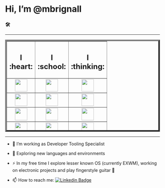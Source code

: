 <!DOCTYPE html>
<html>
<head>

</head>
<body>
<h1>Hi, I’m @mbrignall</h1>

### :hammer_and_wrench: 
<hr>
<table width="250" height="300" border="5">
    <tr>
        <th width="40" height="40"><h2>I :heart:</h2></th>
        <th width="40" height="40"><h2>I :school:</h2></th>
        <th width="40" height="40"><h2>I :thinking:</h2></th>
    </tr>
    <tr>
        <td align=center> <img src="https://simpleicons.org/icons/raspberrypi.svg" width="40" height="40"/> </td>
        <td align=center> <img src="https://simpleicons.org/icons/html5.svg" width="40" height="40"/> </td> 
        <td align=center> <img src="https://simpleicons.org/icons/css3.svg" width="40" height="40"/> </td> 
    </tr>
    <tr>
        <td align=center> <img src="https://simpleicons.org/icons/linux.svg" width="40" height="40"/> </td>
        <td align=center> <img src="https://simpleicons.org/icons/gnubash.svg" width="40" height="40"/> </td> 
        <td align=center> <img src="https://simpleicons.org/icons/go.svg" width="40" height="40" padding="10px"/> </td> 
    </tr>
    <tr>
        <td align=center> <img src="https://simpleicons.org/icons/gnuemacs.svg" width="40" height="40"/> </td> 
        <td align=center> <img src="https://simpleicons.org/icons/python.svg" width="40" height="40"/> </td> 
        <td align=center> <img src="https://simpleicons.org/icons/amazonaws.svg" width="40" height="40"/> </td>
    </tr>
    <tr>
        <td align=center> <img src="https://simpleicons.org/icons/jirasoftware.svg" width="40" height="40"/> </td>
        <td align=center> <img src="https://simpleicons.org/icons/arduino.svg" width="40" height="40"/> </td>
        <td align=center> <img src="https://simpleicons.org/icons/googlecloud.svg" width="40" height="40"/> </td>
    </tr>
</table>
<hr>

- :telescope: I’m working as Developer Tooling Specialist

- :seedling: Exploring new languages and environments

- :zap: In my free time I explore lesser known OS (currently EXWM), working on electronic projects and play fingerstyle guitar :guitar:

- :mailbox: How to reach me: [![Linkedin Badge](https://img.shields.io/badge/-martin-blue?style=flat&logo=Linkedin&logoColor=white)](https://www.linkedin.com/in/martinbrignall/)

</body>
</html>
<!---
mbrignall/mbrignall is a ✨ special ✨ repository because its `README.md` (this file) appears on your GitHub profile.
You can click the Preview link to take a look at your changes.
--->
